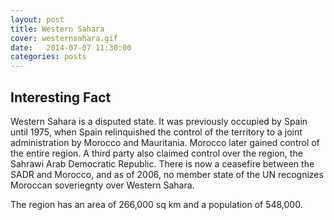 ```yaml
---
layout: post
title: Western Sahara
cover: westernsahara.gif
date:   2014-07-07 11:30:00
categories: posts
---
```


## Interesting Fact

Western Sahara is a disputed state. It was previously occupied by Spain until 1975, when Spain relinquished the  control of the territory to a joint administration by Morocco and Mauritania. Morocco later gained control of the entire region. A third party also claimed control over the region, the Sahrawi Arab Democratic Republic. There is now a ceasefire between the SADR and Morocco, and as of 2006, no member state of the UN recognizes Moroccan soveriegnty over Western Sahara. 

The region has an area of 266,000 sq km and a population of 548,000.